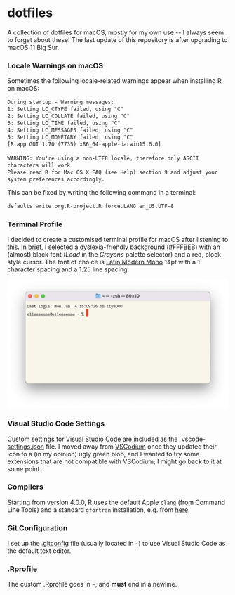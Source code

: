 # dotfiles

A collection of dotfiles for macOS, mostly for my own use -- I always seem to forget about these!
The last update of this repository is after upgrading to macOS 11 Big Sur.

### Locale Warnings on macOS

Sometimes the following locale-related warnings appear when installing R on macOS:

```
During startup - Warning messages:
1: Setting LC_CTYPE failed, using "C"
2: Setting LC_COLLATE failed, using "C"
3: Setting LC_TIME failed, using "C"
4: Setting LC_MESSAGES failed, using "C"
5: Setting LC_MONETARY failed, using "C"
[R.app GUI 1.70 (7735) x86_64-apple-darwin15.6.0]

WARNING: You're using a non-UTF8 locale, therefore only ASCII characters will work.
Please read R for Mac OS X FAQ (see Help) section 9 and adjust your system preferences accordingly.
```

This can be fixed by writing the following command in a terminal:

```bash
defaults write org.R-project.R force.LANG en_US.UTF-8
```

### Terminal Profile

I decided to create a customised terminal profile for macOS after listening to [this](https://atp.fm/episodes/341).
In brief, I selected a dyslexia-friendly background (#FFFBEB) with an (almost) black font (_Lead_ in the _Crayons_ palette selector) and a red, block-style cursor.
The font of choice is [Latin Modern Mono](http://www.gust.org.pl/gust/projects/e-foundry/latin-modern) 14pt with a 1 character spacing and a 1.25 line spacing.

![ellessenne terminal screenshot](https://raw.githubusercontent.com/ellessenne/dotfiles/master/ellessenne-terminal.png)

### Visual Studio Code Settings

Custom settings for Visual Studio Code are included as the `[vscode-settings.json](https://raw.githubusercontent.com/ellessenne/dotfiles/master/vscode-settings.json) file.
I moved away from [VSCodium](https://github.com/VSCodium/vscodium) once they updated their icon to a (in my opinion) ugly green blob, and I wanted to try some extensions that are not compatible with VSCodium; I might go back to it at some point.

### Compilers

Starting from version 4.0.0, R uses the default Apple `clang` (from Command Line Tools) and a standard `gfortran` installation, e.g. from [here](https://github.com/fxcoudert/gfortran-for-macOS/releases).

### Git Configuration

I set up the [.gitconfig](https://raw.githubusercontent.com/ellessenne/dotfiles/master/.gitconfig) file (usually located in `~`) to use Visual Studio Code as the default text editor.

### .Rprofile

The custom .Rprofile goes in `~`, and **must** end in a newline.
